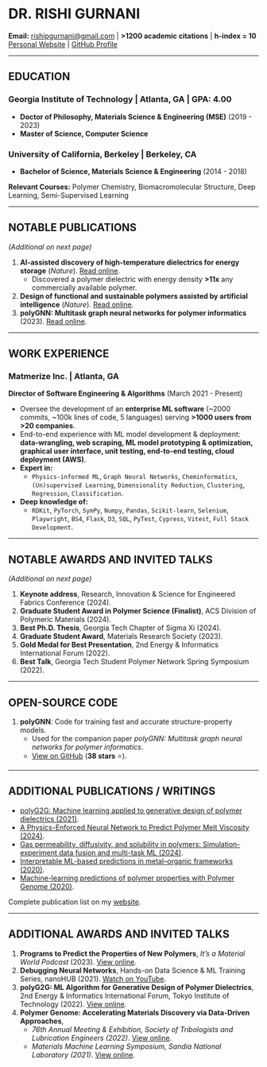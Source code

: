 # DR. RISHI GURNANI

**Email:** rishipgurnani@gmail.com | **>1200 academic citations** | **h-index = 10**  
[Personal Website](https://rishigurnani.github.io/) | [GitHub Profile](https://github.com/rishigurnani)

---

## EDUCATION

### Georgia Institute of Technology | Atlanta, GA | GPA: 4.00  
- **Doctor of Philosophy, Materials Science & Engineering (MSE)** (2019 - 2023)  
- **Master of Science, Computer Science**  

### University of California, Berkeley | Berkeley, CA  
- **Bachelor of Science, Materials Science & Engineering** (2014 - 2018)  

**Relevant Courses:** Polymer Chemistry, Biomacromolecular Structure, Deep Learning, Semi-Supervised Learning  

---

## NOTABLE PUBLICATIONS  
*(Additional on next page)*  

1. **AI-assisted discovery of high-temperature dielectrics for energy storage** (*Nature*). [Read online](https://www.nature.com/articles/s41467-024-50413-x).  
     - Discovered a polymer dielectric with energy density **>11x** any commercially available polymer.  
2. **Design of functional and sustainable polymers assisted by artificial intelligence** (*Nature*). [Read online](https://www.nature.com/articles/s41578-024-00708-8).  
3. **polyGNN: Multitask graph neural networks for polymer informatics** (2023). [Read online](https://pubs.acs.org/doi/full/10.1021/acs.chemmater.2c02991).  

---

## WORK EXPERIENCE  

### **Matmerize Inc. | Atlanta, GA**  
**Director of Software Engineering & Algorithms** (March 2021 - Present)  

- Oversee the development of an **enterprise ML software** (~2000 commits, ~100k lines of code, 5 languages) serving **>1000 users from >20 companies**.  
- End-to-end experience with ML model development & deployment: **data-wrangling, web scraping, ML model prototyping & optimization, graphical user interface, unit testing, end-to-end testing, cloud deployment (AWS)**.  
- **Expert in:**  
    - `Physics-informed ML`, `Graph Neural Networks`, `Cheminformatics`, `(Un)supervised Learning`, `Dimensionality Reduction`, `Clustering`, `Regression`, `Classification`.  
- **Deep knowledge of:**  
    - `RDKit`, `PyTorch`, `SymPy`, `Numpy`, `Pandas`, `Scikit-learn`, `Selenium`, `Playwright`, `BS4`, `Flask`, `D3`, `SQL`, `PyTest`, `Cypress`, `Vitest`, `Full Stack Development`.

---

## NOTABLE AWARDS AND INVITED TALKS  
*(Additional on next page)*  

1. **Keynote address**, Research, Innovation & Science for Engineered Fabrics Conference (2024).  
2. **Graduate Student Award in Polymer Science (Finalist)**, ACS Division of Polymeric Materials (2024).  
3. **Best Ph.D. Thesis**, Georgia Tech Chapter of Sigma Xi (2024).  
4. **Graduate Student Award**, Materials Research Society (2023).  
5. **Gold Medal for Best Presentation**, 2nd Energy & Informatics International Forum (2022).  
6. **Best Talk**, Georgia Tech Student Polymer Network Spring Symposium (2022).  

---

## OPEN-SOURCE CODE  

1. **polyGNN**: Code for training fast and accurate structure-property models.  
    - Used for the companion paper *polyGNN: Multitask graph neural networks for polymer informatics*.  
    - [View on GitHub](https://github.com/Ramprasad-Group/polygnn) (**38 stars** ⭐).  

---

## ADDITIONAL PUBLICATIONS / WRITINGS  

- [polyG2G: Machine learning applied to generative design of polymer dielectrics (2021)](https://rishigurnani.files.wordpress.com/2021/08/polyg2g-a-novel-machine-learning-algorithm-applied-to-the-generative-design-of-polymer-dielectrics.pdf).  
- [A Physics-Enforced Neural Network to Predict Polymer Melt Viscosity (2024)](https://arxiv.org/abs/2409.05240).
- [Gas permeability, diffusivity, and solubility in polymers: Simulation-experiment data fusion and multi-task ML (2024)](https://www.nature.com/articles/s41524-024-01373-9).  
- [Interpretable ML-based predictions in metal–organic frameworks (2020)](https://rishigurnani.files.wordpress.com/2021/05/acs.chemmater.0c04729.pdf).
- [Machine-learning predictions of polymer properties with Polymer Genome (2020)](https://rishigurnani.files.wordpress.com/2020/11/5.0023759.pdf).  

Complete publication list on my [website](https://rishigurnani.github.io//#publications).  

---

## ADDITIONAL AWARDS AND INVITED TALKS  

1. **Programs to Predict the Properties of New Polymers**, *It’s a Material World Podcast* (2023). [View online](https://www.youtube.com/watch?v=srLJlK67tXc&t=6s&themeRefresh=1).  
2. **Debugging Neural Networks**, Hands-on Data Science & ML Training Series, nanoHUB (2021). [Watch on YouTube](https://www.youtube.com/watch?v=TFWYoZoezrY).  
3. **polyG2G: ML Algorithm for Generative Design of Polymer Dielectrics**, 2nd Energy & Informatics International Forum, Tokyo Institute of Technology (2022). [View online](https://rishigurnani.files.wordpress.com/2022/12/polyg2g_eiif.pdf).  
4. **Polymer Genome: Accelerating Materials Discovery via Data-Driven Approaches**,  
     - *76th Annual Meeting & Exhibition, Society of Tribologists and Lubrication Engineers (2022)*. [View online](https://rishigurnani.files.wordpress.com/2022/06/stle_ml_seminar.pdf).  
     - *Materials Machine Learning Symposium, Sandia National Laboratory (2021)*. [View online](https://rishigurnani.files.wordpress.com/2021/10/sandia_ml_seminar_0521_v2.pdf).
